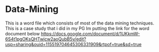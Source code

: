 # Data-Mining
This is a word file which consists of most of the data mining techniques.
This is a case study that i did in my PG
Im putting the link for the word document below
https://docs.google.com/document/d/1UKkmW-6S4t1pgOKsQHTwjcw2aoQubB5v/edit?usp=sharing&ouid=115519704645306331909&rtpof=true&sd=true
